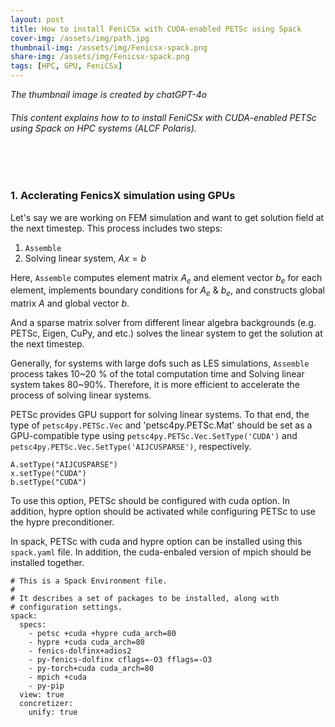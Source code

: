 ```yaml
---
layout: post
title: How to install FeniCSx with CUDA-enabled PETSc using Spack
cover-img: /assets/img/path.jpg
thumbnail-img: /assets/img/Fenicsx-spack.png
share-img: /assets/img/Fenicsx-spack.png
tags: [HPC, GPU, FeniCSx]
---
```


_The thumbnail image is created by chatGPT-4o_
###### This content explains how to to install FeniCSx with CUDA-enabled PETSc using Spack on HPC systems (ALCF Polaris).
<br/>

<br/>

### 1. Acclerating FenicsX simulation using GPUs
Let's say we are working on FEM simulation and want to get solution field at the next timestep. 
This process includes two steps:
1) `Assemble`
2) Solving linear system, $Ax = b$

Here, `Assemble` computes element matrix $A_e$ and element vector $b_e$ for each element, implements boundary conditions for $A_e$ & $b_e$, and constructs global matrix $A$ and global vector $b$. 

And a sparse matrix solver from different linear algebra backgrounds (e.g. PETSc, Eigen, CuPy, and etc.) solves the linear system to get the solution at the next timestep.

Generally, for systems with large dofs such as LES simulations, `Assemble` process takes 10~20 % of the total computation time and Solving linear system takes 80~90%. Therefore, it is more efficient to accelerate the process of solving linear systems.

PETSc provides GPU support for solving linear systems. To that end, the type of `petsc4py.PETSc.Vec` and 'petsc4py.PETSc.Mat' should be set as a GPU-compatible type using `petsc4py.PETSc.Vec.SetType('CUDA')` and `petsc4py.PETSc.Vec.SetType('AIJCUSPARSE')`, respectively.

```
A.setType("AIJCUSPARSE")
x.setType("CUDA")
b.setType("CUDA")
```

To use this option, PETSc should be configured with cuda option. In addition, hypre option should be activated while configuring PETSc to use the hypre preconditioner. 

In spack, PETSc with cuda and hypre option can be installed using this `spack.yaml` file. In addition, the cuda-enbaled version of mpich should be installed together.

```
# This is a Spack Environment file.
#
# It describes a set of packages to be installed, along with
# configuration settings.
spack:
  specs:
    - petsc +cuda +hypre cuda_arch=80
    - hypre +cuda cuda_arch=80
    - fenics-dolfinx+adios2
    - py-fenics-dolfinx cflags=-O3 fflags=-O3
    - py-torch+cuda cuda_arch=80
    - mpich +cuda
    - py-pip
  view: true
  concretizer:
    unify: true
```

